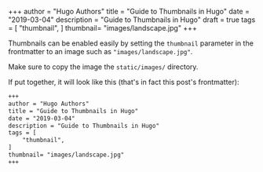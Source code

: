 +++
author = "Hugo Authors"
title = "Guide to Thumbnails in Hugo"
date = "2019-03-04"
description = "Guide to Thumbnails in Hugo"
draft = true
tags = [
    "thumbnail",
]
thumbnail= "images/landscape.jpg"
+++

Thumbnails can be enabled easily by setting the `thumbnail` parameter in the frontmatter to an image such as `"images/landscape.jpg"`.

Make sure to copy the image the `static/images/` directory.

If put together, it will look like this (that's in fact this post's frontmatter):

```md
+++
author = "Hugo Authors"
title = "Guide to Thumbnails in Hugo"
date = "2019-03-04"
description = "Guide to Thumbnails in Hugo"
tags = [
    "thumbnail",
]
thumbnail= "images/landscape.jpg"
+++
```
